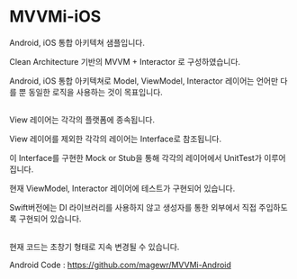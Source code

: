 # MVVMi-iOS
Android, iOS 통합 아키텍쳐 샘플입니다.

Clean Architecture 기반의 MVVM + Interactor 로 구성하였습니다.

Android, iOS 통합 아키텍쳐로 Model, ViewModel, Interactor 레이어는 언어만 다를 뿐 동일한 로직을 사용하는 것이 목표입니다.

##

View 레이어는 각각의 플랫폼에 종속됩니다.

View 레이어를 제외한 각각의 레이어는 Interface로 참조됩니다.

이 Interface를 구현한 Mock or Stub을 통해 각각의 레이어에서 UnitTest가 이루어집니다.

현재 ViewModel, Interactor 레이어에 테스트가 구현되어 있습니다.

Swift버전에는 DI 라이브러리를 사용하지 않고 생성자를 통한 외부에서 직접 주입하도록 구현되어 있습니다.

##

현재 코드는 초창기 형태로 지속 변경될 수 있습니다.

Android Code : https://github.com/magewr/MVVMi-Android
